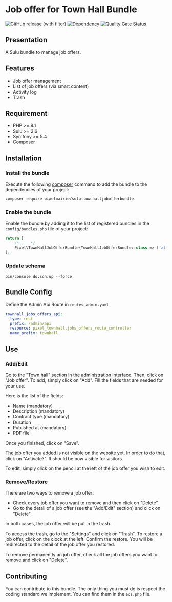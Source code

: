 # Job offer for Town Hall Bundle

![GitHub release (with filter)](https://img.shields.io/github/v/release/Pixel-Mairie/sulu-townhallbundle) [![Dependency](https://img.shields.io/badge/sulu-2.5-cca000.svg)](https://sulu.io/) [![Quality Gate Status](https://sonarcloud.io/api/project_badges/measure?project=Pixel-Mairie_sulu-townhallbundle&metric=alert_status)](https://sonarcloud.io/summary/new_code?id=Pixel-Mairie_sulu-townhallbundle)

## Presentation
A Sulu bundle to manage job offers.

## Features

* Job offer management
* List of job offers (via smart content)
* Activity log
* Trash

## Requirement
* PHP >= 8.1
* Sulu >= 2.6
* Symfony >= 5.4
* Composer

## Installation
### Install the bundle

Execute the following [composer](https://getcomposer.org/) command to add the bundle to the dependencies of your
project:

```bash
composer require pixelmairie/sulu-townhalljobofferbundle
```

### Enable the bundle

Enable the bundle by adding it to the list of registered bundles in the `config/bundles.php` file of your project:

 ```php
 return [
     /* ... */
     Pixel\TownHallJobOfferBundle\TownHallJobOfferBundle::class => ['all' => true],
 ];
 ```

### Update schema
```shell script
bin/console do:sch:up --force
```

## Bundle Config

Define the Admin Api Route in `routes_admin.yaml`
```yaml
townhall.jobs_offers_api:
  type: rest
  prefix: /admin/api
  resource: pixel_townhall.jobs_offers_route_controller
  name_prefix: townhall.
``` 

## Use
### Add/Edit
Go to the "Town hall" section in the administration interface. Then, click on "Job offer".
To add, simply click on "Add". Fill the fields that are needed for your use.

Here is the list of the fields:
* Name (mandatory)
* Description (mandatory)
* Contract type (mandatory)
* Duration
* Published at (mandatory)
* PDF file

Once you finished, click on "Save".

The job offer you added is not visible on the website yet. In order to do that, click on "Activate?". It should be now visible for visitors.

To edit, simply click on the pencil at the left of the job offer you wish to edit.

### Remove/Restore

There are two ways to remove a job offer:
* Check every job offer you want to remove and then click on "Delete"
* Go to the detail of a job offer (see the "Add/Edit" section) and click on "Delete".

In both cases, the job offer will be put in the trash.

To access the trash, go to the "Settings" and click on "Trash".
To restore a job offer, click on the clock at the left. Confirm the restore. You will be redirected to the detail of the job offer you restored.

To remove permanently an job offer, check all the job offers you want to remove and click on "Delete".

## Contributing

You can contribute to this bundle. The only thing you must do is respect the coding standard we implement.
You can find them in the `ecs.php` file.
